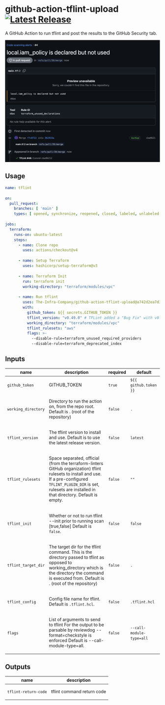 # github-action-tflint-upload [![Latest Release](https://img.shields.io/github/release/The-Infra-Company/github-action-tflint-upload.svg)](https://github.com/The-Infra-Company/github-action-tflint-upload/releases/latest)

A GitHub Action to run tflint and post the results to the GitHub Security tab.

![findings](./docs/tflint-findings.png)

## Usage

```yaml
name: tflint

on:
  pull_request:
    branches: [ 'main' ]
    types: [ opened, synchronize, reopened, closed, labeled, unlabeled ]

jobs:
  terraform:
    runs-on: ubuntu-latest
    steps:
      - name: Clone repo
        uses: actions/checkout@v4

      - name: Setup Terraform
        uses: hashicorp/setup-terraform@v3

      - name: Terraform Init
        run: terraform init
        working-directory: "terraform/modules/vpc"

      - name: Run tflint
        uses: The-Infra-Company/github-action-tflint-upload@a742d2ea7d35dc6a3cc8e929daf199f5e9a848ae # v0.2.0
        with:
          github_token: ${{ secrets.GITHUB_TOKEN }}
          tflint_version: "v0.49.0" # TFLint added a "Bug Fix" with v0.50.0 that added .tflint.hcl as a requirement
          working_directory: "terraform/modules/vpc"
          tflint_rulesets: "aws"
          flags: >-
            --disable-rule=terraform_unused_required_providers
            --disable-rule=terraform_deprecated_index
```

<!-- action-docs-inputs source="action.yml" -->
## Inputs

| name | description | required | default |
| --- | --- | --- | --- |
| `github_token` | <p>GITHUB_TOKEN</p> | `true` | `${{ github.token }}` |
| `working_directory` | <p>Directory to run the action on, from the repo root. Default is . (root of the repository)</p> | `false` | `.` |
| `tflint_version` | <p>The tflint version to install and use. Default is to use the latest release version.</p> | `false` | `latest` |
| `tflint_rulesets` | <p>Space separated, official (from the terraform-linters GitHub organization) tflint rulesets to install and use. If a pre-configured <code>TFLINT_PLUGIN_DIR</code> is set, rulesets are installed in that directory. Default is empty.</p> | `false` | `""` |
| `tflint_init` | <p>Whether or not to run tflint --init prior to running scan [true,false] Default is <code>false</code>.</p> | `false` | `false` |
| `tflint_target_dir` | <p>The target dir for the tflint command. This is the directory passed to tflint as opposed to working_directory which is the directory the command is executed from. Default is . (root of the repository)</p> | `false` | `.` |
| `tflint_config` | <p>Config file name for tflint. Default is <code>.tflint.hcl</code>.</p> | `false` | `.tflint.hcl` |
| `flags` | <p>List of arguments to send to tflint For the output to be parsable by reviewdog --format=checkstyle is enforced Default is --call-module-type=all.</p> | `false` | `--call-module-type=all` |
<!-- action-docs-inputs source="action.yml" -->

<!-- action-docs-outputs source="action.yml" -->
## Outputs

| name | description |
| --- | --- |
| `tflint-return-code` | <p>tflint command return code</p> |
<!-- action-docs-outputs source="action.yml" -->
